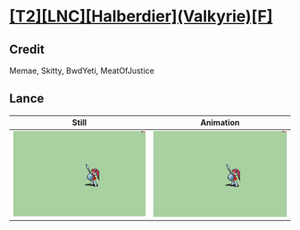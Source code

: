# [\[T2\]\[LNC\]\[Halberdier\]\(Valkyrie\)\[F\]](../)

## Credit

Memae, Skitty, BwdYeti, MeatOfJustice
	
## Lance

| Still | Animation |
| :---: | :-------: |
| ![Lance still](./Lance_000.png) | ![Lance animation](./Lance.gif) |
